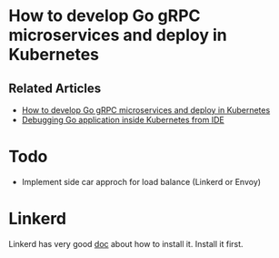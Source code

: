 # How to develop Go gRPC microservices and deploy in Kubernetes

## Related Articles
* [How to develop Go gRPC microservices and deploy in Kubernetes](https://medium.com/@shuza.sa/how-to-develop-go-grpc-microservices-and-deploy-in-kubernates-5eace0425bf8)
* [Debugging Go application inside Kubernetes from IDE
](https://medium.com/@shuza.sa/debugging-go-application-inside-kubernetes-from-ide-7e63b013c46e)

# Todo
* Implement side car approch for load balance (Linkerd or Envoy)

# Linkerd
Linkerd has very good [doc](https://linkerd.io/2/getting-started/) about how to install it. Install it first.

